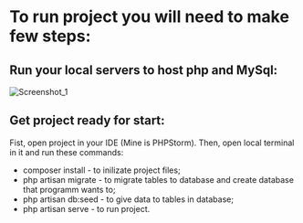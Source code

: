 # To run project you will need to make few steps:
## Run your local servers to host php and MySql:
![Screenshot_1](https://github.com/Rekciuq/Laravel_test/assets/78075315/3ca5127d-5407-4f24-ae01-044c7a1ca7ee)
## Get project ready for start:
Fist, open project in your IDE (Mine is PHPStorm).
Then, open local terminal in it and run these commands:
- composer install - to inilizate project files;
- php artisan migrate - to migrate tables to database and create database that programm wants to;
- php artisan db:seed - to give data to tables in database;
- php artisan serve - to run project.

